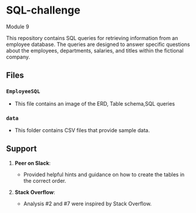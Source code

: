 # SQL-challenge

Module 9


This repository contains SQL queries for retrieving information from an employee database. The queries are designed to answer specific questions about the employees, departments, salaries, and titles within the fictional company.


## Files

### `EmployeeSQL`
- This file contains an image of the ERD, Table schema,SQL queries

### `data`
- This folder contains CSV files that provide sample data.

## Support


1. **Peer on Slack**:
   - Provided helpful hints and guidance on how to create the tables in the correct order.

2. **Stack Overflow**:
   - Analysis #2 and #7 were inspired by Stack Overflow. 
